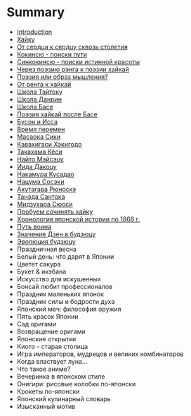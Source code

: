 # Summary

* [Introduction](README.md)
* [Хайку](haiku_sokolov.md)
* [От сердца к сердцу сквозь столетия](japanpoetry01.md)
* [Кокинсю - поиски пути](japanpoetry02.md)
* [Синкокинсю - поиски истинной красоты](japanpoetry03.md)
* [Через поэзию рэнга к поэзии хайкай](japanpoetry04.md)
* [Поэзия или образ мышления?](japanpoetry05.md)
* [От ренга к хайкай](japanpoetry06.md)
* [Школа Тэйтоку](japanpoetry07.md)
* [Школа Данрин](japanpoetry08.md)
* [Школа Басе](japanpoetry09.md)
* [Поэзия хайкай после Басе](japanpoetry10.md)
* [Бусон и Исса](japanpoetry11.md)
* [Время перемен](haiku_dolin.md)
* [Масаока Сики](masaoka_siki.md)
* [Кавахигаси Хэкигодо](kavahigasi_hekigodo.md)
* [Такахама Кёси](takahama_kyosi.md)
* [Найто Мэйсэцу](naito_meisetsu.md)
* [Иида Дакоцу](iida_dakotsu.md)
* [Накамура Кусадао](nakamura_kusadao.md)
* [Нацумэ Сосэки](natsume_soseki.md)
* [Акутагава Рюноскэ](akutagava_ryunoske.md)
* [Танэда Сантока](taneda_santoka.md)
* [Мидзухара Сюоси](midzuhara_syuosi.md)
* [Пробуем сочинять хайку](haiku_fonyakov.md)
* [Хронология японской истории по 1868 г.](hronologiya_1868.md)
* [Путь воина](put_voina.md)
* [Значение Дзен в будзюцу](znachenie_dzen_v_budzyutsu.md)
* [Эволюция будзюцу](evolyutsiya_budzyutsu.md)
* Праздничная весна
* Белый день: что дарят в Японии
* Цветет сакура
* Букет & икэбана
* Искусство для искушенных
* Бонсай любит профессионалов
* Праздник маленьких японок
* Праздник силы и бодрости духа
* Японский меч: философия оружия
* Пять красок Японии
* Сад оригами
* Возвращение оригами
* Японские открытки
* Киото - старая столица
* Игра императоров, мудрецов и великих комбинаторов
* Когда властвует луна...
* Что такое аниме?
* Вечеринка в японском стиле
* Онигири: рисовые колобки по-японски
* Крокеты по-японски
* Японский кулинарный словарь
* Изысканный мотив

